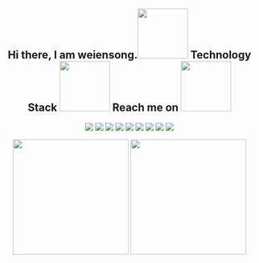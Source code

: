 <!--
**weiensong/weiensong** is a ✨ _special_ ✨ repository because its `README.md` (this file) appears on your GitHub profile.

Here are some ideas to get you started:

- 🔭 I’m currently working on ...
- 🌱 I’m currently learning ...
- 👯 I’m looking to collaborate on ...
- 🤔 I’m looking for help with ...
- 💬 Ask me about ...
- 📫 How to reach me: ...
- 😄 Pronouns: ...
- ⚡ Fun fact: ...
-->
<h1 align="center"></h1>
<h2 align="center">Hi there, I am weiensong.<img src="https://media.giphy.com/media/3ohhwiIjb8wr7tehDa/giphy.gif" width="100"> Technology Stack <img src="https://media.giphy.com/media/mGcNjsfWAjY5AEZNw6/giphy.gif" width="100"> Reach me on <img src="https://media.giphy.com/media/WUlplcMpOCEmTGBtBW/giphy.gif" width="100"></h2>
<p align="center">
<img src="https://img.shields.io/badge/-Python-black?style=flat-square&logo=python"/>
<img src="https://img.shields.io/badge/-Java-black?style=flat-square&logo=java"/>
<img src="https://img.shields.io/badge/-C-black?style=flat-square&logo=c"/>
<img src="https://img.shields.io/badge/-Hadoop-black?style=flat-square&logo=hadoop"/>
<img src="https://img.shields.io/badge/-MongoDB-black?style=flat-square&logo=mongodb"/>
<img src="https://img.shields.io/badge/-MySQL-black?style=flat-square&logo=mysql"/>
<img src="https://img.shields.io/badge/-Git-black?style=flat-square&logo=git"/>
<img src="https://img.shields.io/badge/-GitHub-black?style=flat-square&logo=github"/>
<img src="https://img.shields.io/badge/-wes0018@aliyun.com-black?style=flat-square&logo=email"/>
</p>

<p align="center">
  <img height="230" src="https://github-readme-stats.vercel.app/api?username=weiensong&show_icons=true&theme=dracula&include_all_commits=true" />
  <img height="230" src="https://github-readme-stats.vercel.app/api/top-langs/?username=weiensong&theme=dracula&show_icons=true" />
</p>

